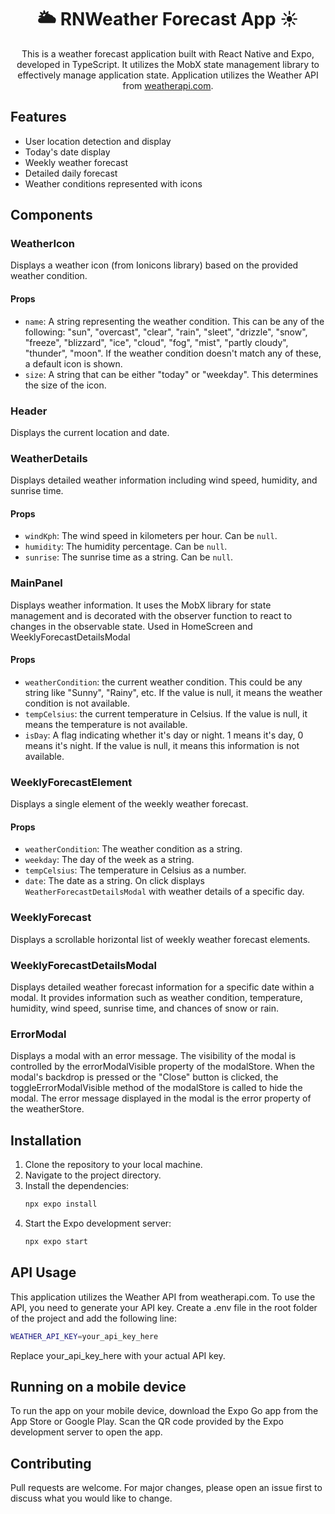 <div align="center"><h1>🌥️ RNWeather Forecast App ☀️</h1>

This is a weather forecast application built with React Native and Expo, developed in TypeScript. It utilizes the MobX state management library to effectively manage application state. Application utilizes the Weather API from [weatherapi.com](https://www.weatherapi.com/). </div>

## Features

- User location detection and display
- Today's date display
- Weekly weather forecast
- Detailed daily forecast
- Weather conditions represented with icons

## Components

### WeatherIcon
Displays a weather icon (from Ionicons library) based on the provided weather condition. 
#### Props
- `name`: A string representing the weather condition. This can be any of the following: "sun", "overcast", "clear", "rain", "sleet", "drizzle", "snow", "freeze", "blizzard", "ice", "cloud", "fog", "mist", "partly cloudy", "thunder", "moon". If the weather condition doesn't match any of these, a default icon is shown.
- `size`: A string that can be either "today" or "weekday". This determines the size of the icon.

### Header
Displays the current location and date.

### WeatherDetails
Displays detailed weather information including wind speed, humidity, and sunrise time.

#### Props
- `windKph`: The wind speed in kilometers per hour. Can be `null`.
- `humidity`: The humidity percentage. Can be `null`.
- `sunrise`: The sunrise time as a string. Can be `null`.

### MainPanel
Displays weather information. It uses the MobX library for state management and is decorated with the observer function to react to changes in the observable state. Used in HomeScreen and WeeklyForecastDetailsModal

#### Props
- `weatherCondition`: the current weather condition. This could be any string like "Sunny", "Rainy", etc. If the value is null, it means the weather condition is not available.
- `tempCelsius`:  the current temperature in Celsius. If the value is null, it means the temperature is not available.
- `isDay`: A flag indicating whether it's day or night. 1 means it's day, 0 means it's night. If the value is null, it means this information is not available.

### WeeklyForecastElement
Displays a single element of the weekly weather forecast.
#### Props
- `weatherCondition`: The weather condition as a string.
- `weekday`: The day of the week as a string.
- `tempCelsius`: The temperature in Celsius as a number.
- `date`: The date as a string. On click displays `WeatherForecastDetailsModal` with weather details of a specific day.

### WeeklyForecast
Displays a scrollable horizontal list of weekly weather forecast elements.

### WeeklyForecastDetailsModal
Displays detailed weather forecast information for a specific date within a modal. It provides information such as weather condition, temperature, humidity, wind speed, sunrise time, and chances of snow or rain.

### ErrorModal
Displays a modal with an error message. The visibility of the modal is controlled by the errorModalVisible property of the modalStore. When the modal's backdrop is pressed or the "Close" button is clicked, the toggleErrorModalVisible method of the modalStore is called to hide the modal. The error message displayed in the modal is the error property of the weatherStore.

## Installation

1. Clone the repository to your local machine.
2. Navigate to the project directory.
3. Install the dependencies: 
   ```bash
   npx expo install
   ```
4. Start the Expo development server: 
   ```bash
   npx expo start
   ```
## API Usage
This application utilizes the Weather API from weatherapi.com. To use the API, you need to generate your API key. Create a .env file in the root folder of the project and add the following line:
```bash
WEATHER_API_KEY=your_api_key_here
```
Replace your_api_key_here with your actual API key.

## Running on a mobile device

To run the app on your mobile device, download the Expo Go app from the App Store or Google Play. Scan the QR code provided by the Expo development server to open the app.

## Contributing

Pull requests are welcome. For major changes, please open an issue first to discuss what you would like to change.

